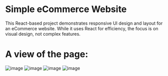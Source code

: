 # Simple eCommerce Website 

This React-based project demonstrates responsive UI design and layout for an eCommerce website. While it uses React for efficiency, the focus is on visual design, not complex features.
# A view of the page:
![image](https://github.com/user-attachments/assets/cb3746a6-a427-4b21-a13c-2c56ef253b8b)
![image](https://github.com/user-attachments/assets/a5f3098a-1a40-4aed-a71b-cba7fd428e3e)
![image](https://github.com/user-attachments/assets/d5fcc09d-4b5e-4f03-8277-dcc8952ac196)
![image](https://github.com/user-attachments/assets/3bbf3fdf-130b-4c53-a25f-87f5bf37c1fb)







